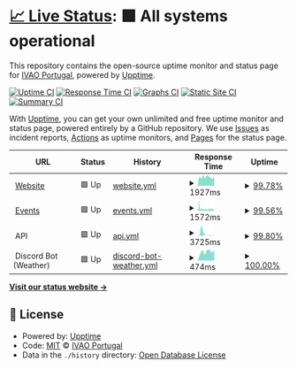 # [📈 Live Status](https://ivao-portugal.github.io/status-page): <!--live status--> **🟩 All systems operational**

This repository contains the open-source uptime monitor and status page for [IVAO Portugal](https://pt.ivao.aero), powered by [Upptime](https://github.com/upptime/upptime).

[![Uptime CI](https://github.com/ivao-portugal/status-page/workflows/Uptime%20CI/badge.svg)](https://github.com/ivao-portugal/status-page/actions?query=workflow%3A%22Uptime+CI%22)
[![Response Time CI](https://github.com/ivao-portugal/status-page/workflows/Response%20Time%20CI/badge.svg)](https://github.com/ivao-portugal/status-page/actions?query=workflow%3A%22Response+Time+CI%22)
[![Graphs CI](https://github.com/ivao-portugal/status-page/workflows/Graphs%20CI/badge.svg)](https://github.com/ivao-portugal/status-page/actions?query=workflow%3A%22Graphs+CI%22)
[![Static Site CI](https://github.com/ivao-portugal/status-page/workflows/Static%20Site%20CI/badge.svg)](https://github.com/ivao-portugal/status-page/actions?query=workflow%3A%22Static+Site+CI%22)
[![Summary CI](https://github.com/ivao-portugal/status-page/workflows/Summary%20CI/badge.svg)](https://github.com/ivao-portugal/status-page/actions?query=workflow%3A%22Summary+CI%22)

With [Upptime](https://upptime.js.org), you can get your own unlimited and free uptime monitor and status page, powered entirely by a GitHub repository. We use [Issues](https://github.com/ivao-portugal/status-page/issues) as incident reports, [Actions](https://github.com/ivao-portugal/status-page/actions) as uptime monitors, and [Pages](https://ivao-portugal.github.io/status-page) for the status page.

<!--start: status pages-->
<!-- This summary is generated by Upptime (https://github.com/upptime/upptime) -->
<!-- Do not edit this manually, your changes will be overwritten -->
<!-- prettier-ignore -->
| URL | Status | History | Response Time | Uptime |
| --- | ------ | ------- | ------------- | ------ |
| <img alt="" src="https://favicons.githubusercontent.com/pt.ivao.aero" height="13"> [Website](https://pt.ivao.aero/portal) | 🟩 Up | [website.yml](https://github.com/IVAO-Portugal/status-page/commits/HEAD/history/website.yml) | <details><summary><img alt="Response time graph" src="./graphs/website/response-time-week.png" height="20"> 1927ms</summary><br><a href="https://status.pt.ivao.aero/history/website"><img alt="Response time 7047" src="https://img.shields.io/endpoint?url=https%3A%2F%2Fraw.githubusercontent.com%2FIVAO-Portugal%2Fstatus-page%2FHEAD%2Fapi%2Fwebsite%2Fresponse-time.json"></a><br><a href="https://status.pt.ivao.aero/history/website"><img alt="24-hour response time 2086" src="https://img.shields.io/endpoint?url=https%3A%2F%2Fraw.githubusercontent.com%2FIVAO-Portugal%2Fstatus-page%2FHEAD%2Fapi%2Fwebsite%2Fresponse-time-day.json"></a><br><a href="https://status.pt.ivao.aero/history/website"><img alt="7-day response time 1927" src="https://img.shields.io/endpoint?url=https%3A%2F%2Fraw.githubusercontent.com%2FIVAO-Portugal%2Fstatus-page%2FHEAD%2Fapi%2Fwebsite%2Fresponse-time-week.json"></a><br><a href="https://status.pt.ivao.aero/history/website"><img alt="30-day response time 2151" src="https://img.shields.io/endpoint?url=https%3A%2F%2Fraw.githubusercontent.com%2FIVAO-Portugal%2Fstatus-page%2FHEAD%2Fapi%2Fwebsite%2Fresponse-time-month.json"></a><br><a href="https://status.pt.ivao.aero/history/website"><img alt="1-year response time 7313" src="https://img.shields.io/endpoint?url=https%3A%2F%2Fraw.githubusercontent.com%2FIVAO-Portugal%2Fstatus-page%2FHEAD%2Fapi%2Fwebsite%2Fresponse-time-year.json"></a></details> | <details><summary><a href="https://status.pt.ivao.aero/history/website">99.78%</a></summary><a href="https://status.pt.ivao.aero/history/website"><img alt="All-time uptime 99.86%" src="https://img.shields.io/endpoint?url=https%3A%2F%2Fraw.githubusercontent.com%2FIVAO-Portugal%2Fstatus-page%2FHEAD%2Fapi%2Fwebsite%2Fuptime.json"></a><br><a href="https://status.pt.ivao.aero/history/website"><img alt="24-hour uptime 100.00%" src="https://img.shields.io/endpoint?url=https%3A%2F%2Fraw.githubusercontent.com%2FIVAO-Portugal%2Fstatus-page%2FHEAD%2Fapi%2Fwebsite%2Fuptime-day.json"></a><br><a href="https://status.pt.ivao.aero/history/website"><img alt="7-day uptime 99.78%" src="https://img.shields.io/endpoint?url=https%3A%2F%2Fraw.githubusercontent.com%2FIVAO-Portugal%2Fstatus-page%2FHEAD%2Fapi%2Fwebsite%2Fuptime-week.json"></a><br><a href="https://status.pt.ivao.aero/history/website"><img alt="30-day uptime 99.90%" src="https://img.shields.io/endpoint?url=https%3A%2F%2Fraw.githubusercontent.com%2FIVAO-Portugal%2Fstatus-page%2FHEAD%2Fapi%2Fwebsite%2Fuptime-month.json"></a><br><a href="https://status.pt.ivao.aero/history/website"><img alt="1-year uptime 99.84%" src="https://img.shields.io/endpoint?url=https%3A%2F%2Fraw.githubusercontent.com%2FIVAO-Portugal%2Fstatus-page%2FHEAD%2Fapi%2Fwebsite%2Fuptime-year.json"></a></details>
| <img alt="" src="https://favicons.githubusercontent.com/events.pt.ivao.aero" height="13"> [Events](https://events.pt.ivao.aero) | 🟩 Up | [events.yml](https://github.com/IVAO-Portugal/status-page/commits/HEAD/history/events.yml) | <details><summary><img alt="Response time graph" src="./graphs/events/response-time-week.png" height="20"> 1572ms</summary><br><a href="https://status.pt.ivao.aero/history/events"><img alt="Response time 3668" src="https://img.shields.io/endpoint?url=https%3A%2F%2Fraw.githubusercontent.com%2FIVAO-Portugal%2Fstatus-page%2FHEAD%2Fapi%2Fevents%2Fresponse-time.json"></a><br><a href="https://status.pt.ivao.aero/history/events"><img alt="24-hour response time 1526" src="https://img.shields.io/endpoint?url=https%3A%2F%2Fraw.githubusercontent.com%2FIVAO-Portugal%2Fstatus-page%2FHEAD%2Fapi%2Fevents%2Fresponse-time-day.json"></a><br><a href="https://status.pt.ivao.aero/history/events"><img alt="7-day response time 1572" src="https://img.shields.io/endpoint?url=https%3A%2F%2Fraw.githubusercontent.com%2FIVAO-Portugal%2Fstatus-page%2FHEAD%2Fapi%2Fevents%2Fresponse-time-week.json"></a><br><a href="https://status.pt.ivao.aero/history/events"><img alt="30-day response time 1663" src="https://img.shields.io/endpoint?url=https%3A%2F%2Fraw.githubusercontent.com%2FIVAO-Portugal%2Fstatus-page%2FHEAD%2Fapi%2Fevents%2Fresponse-time-month.json"></a><br><a href="https://status.pt.ivao.aero/history/events"><img alt="1-year response time 3784" src="https://img.shields.io/endpoint?url=https%3A%2F%2Fraw.githubusercontent.com%2FIVAO-Portugal%2Fstatus-page%2FHEAD%2Fapi%2Fevents%2Fresponse-time-year.json"></a></details> | <details><summary><a href="https://status.pt.ivao.aero/history/events">99.56%</a></summary><a href="https://status.pt.ivao.aero/history/events"><img alt="All-time uptime 98.40%" src="https://img.shields.io/endpoint?url=https%3A%2F%2Fraw.githubusercontent.com%2FIVAO-Portugal%2Fstatus-page%2FHEAD%2Fapi%2Fevents%2Fuptime.json"></a><br><a href="https://status.pt.ivao.aero/history/events"><img alt="24-hour uptime 98.41%" src="https://img.shields.io/endpoint?url=https%3A%2F%2Fraw.githubusercontent.com%2FIVAO-Portugal%2Fstatus-page%2FHEAD%2Fapi%2Fevents%2Fuptime-day.json"></a><br><a href="https://status.pt.ivao.aero/history/events"><img alt="7-day uptime 99.56%" src="https://img.shields.io/endpoint?url=https%3A%2F%2Fraw.githubusercontent.com%2FIVAO-Portugal%2Fstatus-page%2FHEAD%2Fapi%2Fevents%2Fuptime-week.json"></a><br><a href="https://status.pt.ivao.aero/history/events"><img alt="30-day uptime 99.82%" src="https://img.shields.io/endpoint?url=https%3A%2F%2Fraw.githubusercontent.com%2FIVAO-Portugal%2Fstatus-page%2FHEAD%2Fapi%2Fevents%2Fuptime-month.json"></a><br><a href="https://status.pt.ivao.aero/history/events"><img alt="1-year uptime 98.15%" src="https://img.shields.io/endpoint?url=https%3A%2F%2Fraw.githubusercontent.com%2FIVAO-Portugal%2Fstatus-page%2FHEAD%2Fapi%2Fevents%2Fuptime-year.json"></a></details>
| <img alt="" src="https://favicons.githubusercontent.com/null" height="13"> API | 🟩 Up | [api.yml](https://github.com/IVAO-Portugal/status-page/commits/HEAD/history/api.yml) | <details><summary><img alt="Response time graph" src="./graphs/api/response-time-week.png" height="20"> 3725ms</summary><br><a href="https://status.pt.ivao.aero/history/api"><img alt="Response time 6630" src="https://img.shields.io/endpoint?url=https%3A%2F%2Fraw.githubusercontent.com%2FIVAO-Portugal%2Fstatus-page%2FHEAD%2Fapi%2Fapi%2Fresponse-time.json"></a><br><a href="https://status.pt.ivao.aero/history/api"><img alt="24-hour response time 483" src="https://img.shields.io/endpoint?url=https%3A%2F%2Fraw.githubusercontent.com%2FIVAO-Portugal%2Fstatus-page%2FHEAD%2Fapi%2Fapi%2Fresponse-time-day.json"></a><br><a href="https://status.pt.ivao.aero/history/api"><img alt="7-day response time 3725" src="https://img.shields.io/endpoint?url=https%3A%2F%2Fraw.githubusercontent.com%2FIVAO-Portugal%2Fstatus-page%2FHEAD%2Fapi%2Fapi%2Fresponse-time-week.json"></a><br><a href="https://status.pt.ivao.aero/history/api"><img alt="30-day response time 1358" src="https://img.shields.io/endpoint?url=https%3A%2F%2Fraw.githubusercontent.com%2FIVAO-Portugal%2Fstatus-page%2FHEAD%2Fapi%2Fapi%2Fresponse-time-month.json"></a><br><a href="https://status.pt.ivao.aero/history/api"><img alt="1-year response time 6630" src="https://img.shields.io/endpoint?url=https%3A%2F%2Fraw.githubusercontent.com%2FIVAO-Portugal%2Fstatus-page%2FHEAD%2Fapi%2Fapi%2Fresponse-time-year.json"></a></details> | <details><summary><a href="https://status.pt.ivao.aero/history/api">99.80%</a></summary><a href="https://status.pt.ivao.aero/history/api"><img alt="All-time uptime 87.19%" src="https://img.shields.io/endpoint?url=https%3A%2F%2Fraw.githubusercontent.com%2FIVAO-Portugal%2Fstatus-page%2FHEAD%2Fapi%2Fapi%2Fuptime.json"></a><br><a href="https://status.pt.ivao.aero/history/api"><img alt="24-hour uptime 100.00%" src="https://img.shields.io/endpoint?url=https%3A%2F%2Fraw.githubusercontent.com%2FIVAO-Portugal%2Fstatus-page%2FHEAD%2Fapi%2Fapi%2Fuptime-day.json"></a><br><a href="https://status.pt.ivao.aero/history/api"><img alt="7-day uptime 99.80%" src="https://img.shields.io/endpoint?url=https%3A%2F%2Fraw.githubusercontent.com%2FIVAO-Portugal%2Fstatus-page%2FHEAD%2Fapi%2Fapi%2Fuptime-week.json"></a><br><a href="https://status.pt.ivao.aero/history/api"><img alt="30-day uptime 22.94%" src="https://img.shields.io/endpoint?url=https%3A%2F%2Fraw.githubusercontent.com%2FIVAO-Portugal%2Fstatus-page%2FHEAD%2Fapi%2Fapi%2Fuptime-month.json"></a><br><a href="https://status.pt.ivao.aero/history/api"><img alt="1-year uptime 87.19%" src="https://img.shields.io/endpoint?url=https%3A%2F%2Fraw.githubusercontent.com%2FIVAO-Portugal%2Fstatus-page%2FHEAD%2Fapi%2Fapi%2Fuptime-year.json"></a></details>
| <img alt="" src="https://discord.com/assets/41484d92c876f76b20c7f746221e8151.svg" height="13"> Discord Bot (Weather) | 🟩 Up | [discord-bot-weather.yml](https://github.com/IVAO-Portugal/status-page/commits/HEAD/history/discord-bot-weather.yml) | <details><summary><img alt="Response time graph" src="./graphs/discord-bot-weather/response-time-week.png" height="20"> 474ms</summary><br><a href="https://status.pt.ivao.aero/history/discord-bot-weather"><img alt="Response time 674" src="https://img.shields.io/endpoint?url=https%3A%2F%2Fraw.githubusercontent.com%2FIVAO-Portugal%2Fstatus-page%2FHEAD%2Fapi%2Fdiscord-bot-weather%2Fresponse-time.json"></a><br><a href="https://status.pt.ivao.aero/history/discord-bot-weather"><img alt="24-hour response time 563" src="https://img.shields.io/endpoint?url=https%3A%2F%2Fraw.githubusercontent.com%2FIVAO-Portugal%2Fstatus-page%2FHEAD%2Fapi%2Fdiscord-bot-weather%2Fresponse-time-day.json"></a><br><a href="https://status.pt.ivao.aero/history/discord-bot-weather"><img alt="7-day response time 474" src="https://img.shields.io/endpoint?url=https%3A%2F%2Fraw.githubusercontent.com%2FIVAO-Portugal%2Fstatus-page%2FHEAD%2Fapi%2Fdiscord-bot-weather%2Fresponse-time-week.json"></a><br><a href="https://status.pt.ivao.aero/history/discord-bot-weather"><img alt="30-day response time 433" src="https://img.shields.io/endpoint?url=https%3A%2F%2Fraw.githubusercontent.com%2FIVAO-Portugal%2Fstatus-page%2FHEAD%2Fapi%2Fdiscord-bot-weather%2Fresponse-time-month.json"></a><br><a href="https://status.pt.ivao.aero/history/discord-bot-weather"><img alt="1-year response time 669" src="https://img.shields.io/endpoint?url=https%3A%2F%2Fraw.githubusercontent.com%2FIVAO-Portugal%2Fstatus-page%2FHEAD%2Fapi%2Fdiscord-bot-weather%2Fresponse-time-year.json"></a></details> | <details><summary><a href="https://status.pt.ivao.aero/history/discord-bot-weather">100.00%</a></summary><a href="https://status.pt.ivao.aero/history/discord-bot-weather"><img alt="All-time uptime 100.00%" src="https://img.shields.io/endpoint?url=https%3A%2F%2Fraw.githubusercontent.com%2FIVAO-Portugal%2Fstatus-page%2FHEAD%2Fapi%2Fdiscord-bot-weather%2Fuptime.json"></a><br><a href="https://status.pt.ivao.aero/history/discord-bot-weather"><img alt="24-hour uptime 100.00%" src="https://img.shields.io/endpoint?url=https%3A%2F%2Fraw.githubusercontent.com%2FIVAO-Portugal%2Fstatus-page%2FHEAD%2Fapi%2Fdiscord-bot-weather%2Fuptime-day.json"></a><br><a href="https://status.pt.ivao.aero/history/discord-bot-weather"><img alt="7-day uptime 100.00%" src="https://img.shields.io/endpoint?url=https%3A%2F%2Fraw.githubusercontent.com%2FIVAO-Portugal%2Fstatus-page%2FHEAD%2Fapi%2Fdiscord-bot-weather%2Fuptime-week.json"></a><br><a href="https://status.pt.ivao.aero/history/discord-bot-weather"><img alt="30-day uptime 100.00%" src="https://img.shields.io/endpoint?url=https%3A%2F%2Fraw.githubusercontent.com%2FIVAO-Portugal%2Fstatus-page%2FHEAD%2Fapi%2Fdiscord-bot-weather%2Fuptime-month.json"></a><br><a href="https://status.pt.ivao.aero/history/discord-bot-weather"><img alt="1-year uptime 100.00%" src="https://img.shields.io/endpoint?url=https%3A%2F%2Fraw.githubusercontent.com%2FIVAO-Portugal%2Fstatus-page%2FHEAD%2Fapi%2Fdiscord-bot-weather%2Fuptime-year.json"></a></details>

<!--end: status pages-->

[**Visit our status website →**](https://ivao-portugal.github.io/status-page)

## 📄 License

- Powered by: [Upptime](https://github.com/upptime/upptime)
- Code: [MIT](./LICENSE) © [IVAO Portugal](https://pt.ivao.aero)
- Data in the `./history` directory: [Open Database License](https://opendatacommons.org/licenses/odbl/1-0/)

